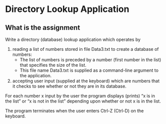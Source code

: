 # Directory Lookup Application

## What is the assignment

Write a directory (database) lookup application which operates by

1. reading a list of numbers stored in file Data3.txt to create a database of numbers:
    - The list of numbers is preceded by a number (first number in the list) that specifies the size of the list. 
    - This file name Data3.txt is supplied as a command-line argument to the application.
2. accepting user input (supplied at the keyboard) which are numbers that it checks to see whether or not they are in its database.        

For each number x input by the user the program displays (prints) “x is in the list” or “x is not in the list” depending upon whether or not x is in the list.

The program terminates when the user enters Ctrl-Z (Ctrl-D) on the keyboard.






